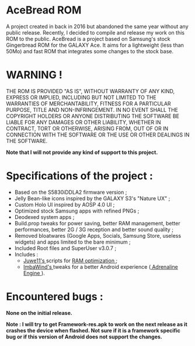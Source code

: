 # AceBread ROM
A project created in back in 2016 but abandoned the same year without any public release. Recently, I decided to compile and release my work on this ROM to the public.
AceBread is a project based on Samsung's stock Gingerbread ROM for the GALAXY Ace. It aims for a lightweight (less than 50Mo) and fast ROM that integrates some changes to the stock base.

# WARNING !
THE ROM IS PROVIDED "AS IS", WITHOUT WARRANTY OF ANY KIND, EXPRESS 
OR IMPLIED, INCLUDING BUT NOT LIMITED TO THE WARRANTIES OF 
MERCHANTABILITY, FITNESS FOR A PARTICULAR PURPOSE, TITLE AND 
NON-INFRINGEMENT. IN NO EVENT SHALL THE COPYRIGHT HOLDERS OR ANYONE 
DISTRIBUTING THE SOFTWARE BE LIABLE FOR ANY DAMAGES OR OTHER LIABILITY, 
WHETHER IN CONTRACT, TORT OR OTHERWISE, ARISING FROM, OUT OF OR IN 
CONNECTION WITH THE SOFTWARE OR THE USE OR OTHER DEALINGS IN THE 
SOFTWARE.

**Note that I will not provide any kind of support to this project.**

# Specifications of the project :
- Based on the S5830iDDLA2 firmware version ;
- Jelly Bean-like icons inspired by the GALAXY S3's "Nature UX" ;
- Custom Holo UI inspired by AOSP 4.0 UI ;
- Optimized stock Samsung apps with refined PNGs ;
- Deodexed system apps ;
- Build.prop tweaks for power saving, better RAM management, better performances, better 2G / 3G reception and better sound quality ;
- Removed bloatwares (Google Apps, Socials, Samsung Store, useless widgets) and apps limited to the bare minimum ;
- Included Root files and SuperUser v3.0.7 ;
- Includes :
  - <a href="https://forum.xda-developers.com/m/adamjuva.3427970/"> Juwe11's </a> scripts for <a href="https://forum.xda-developers.com/t/script-the-best-ram-optimization.1111145/"> RAM optimization </a> ;
  - <a href="https://forum.xda-developers.com/m/imbawind.4170211/"> ImbaWind's </a> tweaks for a better Android experience (<a href="https://forum.xda-developers.com/t/cwm-scripts-tweaks-adrenaline-tm-engine-stock-cm-4-5-22-10-2013.1579710/"> Adrenaline Engine </a>).

# Encountered bugs :
**None on the initial release.**

**Note : I will try to get Framework-res.apk to work on the next release as it crashes the device when flashed. Not sure if it is a framework specific bug or if this version of Android does not support the changes.**
